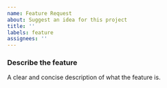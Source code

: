 ```yaml
---
name: Feature Request
about: Suggest an idea for this project
title: ''
labels: feature
assignees: ''
---
```


### Describe the feature

A clear and concise description of what the feature is.
